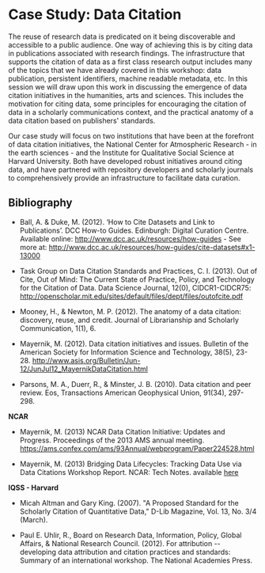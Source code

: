 # Case Study: Data Citation

The reuse of research data is predicated on it being discoverable and accessible to a public audience. One way of achieving this is by citing data in publications associated with research findings. The infrastructure that supports the citation of data as a first class research output includes many of the topics that we have already covered in this workshop: data publication, persistent identifiers, machine readable metadata, etc. In this session we will draw upon this work in discussing the emergence of data citation initiatives in the humanities, arts and sciences. This includes the motivation for citing data, some principles for encouraging the citation of data in a scholarly communications context, and the practical anatomy of a data citation based on publishers' standards. 

Our case study will focus on two institutions that have been at the forefront of data citation initiatives, the National Center for Atmospheric Research - in the earth sciences -  and the Institute for Qualitative Social Science at Harvard University. Both have developed robust initiatives around citing data, and have partnered with repository developers and scholarly journals to comprehensively provide an infrastructure to facilitate data curation. 


## Bibliography

- Ball, A. & Duke, M. (2012). ‘How to Cite Datasets and Link to Publications’. DCC How-to Guides. Edinburgh: Digital Curation Centre. Available online: http://www.dcc.ac.uk/resources/how-guides - See more at: http://www.dcc.ac.uk/resources/how-guides/cite-datasets#x1-13000

- Task Group on Data Citation Standards and Practices, C. I. (2013). Out of Cite, Out of Mind: The Current State of Practice, Policy, and Technology for the Citation of Data. Data Science Journal, 12(0), CIDCR1-CIDCR75: http://openscholar.mit.edu/sites/default/files/dept/files/outofcite.pdf 

- Mooney, H., & Newton, M. P. (2012). The anatomy of a data citation: discovery, reuse, and credit. Journal of Librarianship and Scholarly Communication, 1(1), 6.

- Mayernik, M. (2012). Data citation initiatives and issues. Bulletin of the American Society for Information Science and Technology, 38(5), 23-28. http://www.asis.org/Bulletin/Jun-12/JunJul12_MayernikDataCitation.html

- Parsons, M. A., Duerr, R., & Minster, J. B. (2010). Data citation and peer review. Eos, Transactions American Geophysical Union, 91(34), 297-298.

**NCAR**

- Mayernik, M. (2013) NCAR Data Citation Initiative: Updates and Progress. Proceedings of the 2013 AMS annual meeting. https://ams.confex.com/ams/93Annual/webprogram/Paper224528.html

- Mayernik, M. (2013) Bridging Data Lifecycles: Tracking Data Use via Data Citations Workshop Report. NCAR: Tech Notes. available [here](http://nldr.library.ucar.edu/repository/assets/technotes/TECH-NOTE-000-000-000-860.pdf)

**IQSS - Harvard**

- Micah Altman and Gary King. (2007). "A Proposed Standard for the Scholarly Citation of Quantitative Data," D-Lib Magazine, Vol. 13, No. 3/4 (March). 

- Paul E. Uhlir, R., Board on Research Data, Information, Policy, Global Affairs, & National Research Council. (2012). For attribution -- developing data attribution and citation practices and standards: Summary of an international workshop. The National Academies Press.

